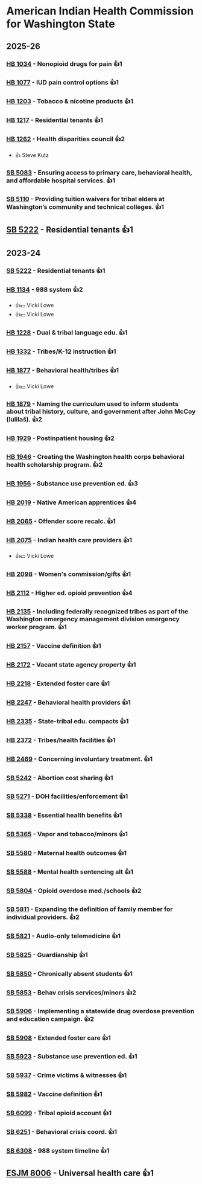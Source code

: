 # American Indian Health Commission for Washington State
## 2025-26

### [HB 1034](/bill/2025-26/hb/1034/) - Nonopioid drugs for pain 👍1  

### [HB 1077](/bill/2025-26/hb/1077/) - IUD pain control options 👍1  

### [HB 1203](/bill/2025-26/hb/1203/) - Tobacco & nicotine products 👍1  

### [HB 1217](/bill/2025-26/hb/1217/) - Residential tenants 👍1  

### [HB 1262](/bill/2025-26/hb/1262/) - Health disparities council 👍2  
* 👍 Steve Kutz

### [SB 5083](/bill/2025-26/sb/5083/) - Ensuring access to primary care, behavioral health, and affordable hospital services. 👍1  

### [SB 5110](/bill/2025-26/sb/5110/) - Providing tuition waivers for tribal elders at Washington’s community and technical colleges. 👍1  

## [SB 5222](/bill/2025-26/sb/5222/) - Residential tenants 👍1  

## 2023-24

### [SB 5222](/bill/2023-24/sb/5222/) - Residential tenants 👍1  

### [HB 1134](/bill/2023-24/hb/1134/) - 988 system 👍2  
* 👍💵 Vicki Lowe
* 👍💵 Vicki Lowe

### [HB 1228](/bill/2023-24/hb/1228/) - Dual & tribal language edu. 👍1  

### [HB 1332](/bill/2023-24/hb/1332/) - Tribes/K-12 instruction 👍1  

### [HB 1877](/bill/2023-24/hb/1877/) - Behavioral health/tribes 👍1  
* 👍💵 Vicki Lowe

### [HB 1879](/bill/2023-24/hb/1879/) - Naming the curriculum used to inform students about tribal history, culture, and government after John McCoy (lulilaš). 👍2  

### [HB 1929](/bill/2023-24/hb/1929/) - Postinpatient housing 👍2  

### [HB 1946](/bill/2023-24/hb/1946/) - Creating the Washington health corps behavioral health scholarship program. 👍2  

### [HB 1956](/bill/2023-24/hb/1956/) - Substance use prevention ed. 👍3  

### [HB 2019](/bill/2023-24/hb/2019/) - Native American apprentices 👍4  

### [HB 2065](/bill/2023-24/hb/2065/) - Offender score recalc. 👍1  

### [HB 2075](/bill/2023-24/hb/2075/) - Indian health care providers 👍1  
* 👍💵 Vicki Lowe

### [HB 2098](/bill/2023-24/hb/2098/) - Women's commission/gifts 👍1  

### [HB 2112](/bill/2023-24/hb/2112/) - Higher ed. opioid prevention 👍4  

### [HB 2135](/bill/2023-24/hb/2135/) - Including federally recognized tribes as part of the Washington emergency management division emergency worker program. 👍1  

### [HB 2157](/bill/2023-24/hb/2157/) - Vaccine definition 👍1  

### [HB 2172](/bill/2023-24/hb/2172/) - Vacant state agency property 👍1  

### [HB 2218](/bill/2023-24/hb/2218/) - Extended foster care 👍1  

### [HB 2247](/bill/2023-24/hb/2247/) - Behavioral health providers 👍1  

### [HB 2335](/bill/2023-24/hb/2335/) - State-tribal edu. compacts 👍1  

### [HB 2372](/bill/2023-24/hb/2372/) - Tribes/health facilities 👍1  

### [HB 2469](/bill/2023-24/hb/2469/) - Concerning involuntary treatment. 👍1  

### [SB 5242](/bill/2023-24/sb/5242/) - Abortion cost sharing 👍1  

### [SB 5271](/bill/2023-24/sb/5271/) - DOH facilities/enforcement 👍1  

### [SB 5338](/bill/2023-24/sb/5338/) - Essential health benefits 👍1  

### [SB 5365](/bill/2023-24/sb/5365/) - Vapor and tobacco/minors 👍1  

### [SB 5580](/bill/2023-24/sb/5580/) - Maternal health outcomes 👍1  

### [SB 5588](/bill/2023-24/sb/5588/) - Mental health sentencing alt 👍1  

### [SB 5804](/bill/2023-24/sb/5804/) - Opioid overdose med./schools 👍2  

### [SB 5811](/bill/2023-24/sb/5811/) - Expanding the definition of family member for individual providers. 👍2  

### [SB 5821](/bill/2023-24/sb/5821/) - Audio-only telemedicine 👍1  

### [SB 5825](/bill/2023-24/sb/5825/) - Guardianship 👍1  

### [SB 5850](/bill/2023-24/sb/5850/) - Chronically absent students 👍1  

### [SB 5853](/bill/2023-24/sb/5853/) - Behav crisis services/minors 👍2  

### [SB 5906](/bill/2023-24/sb/5906/) - Implementing a statewide drug overdose prevention and education campaign. 👍2  

### [SB 5908](/bill/2023-24/sb/5908/) - Extended foster care 👍1  

### [SB 5923](/bill/2023-24/sb/5923/) - Substance use prevention ed. 👍1  

### [SB 5937](/bill/2023-24/sb/5937/) - Crime victims & witnesses 👍1  

### [SB 5982](/bill/2023-24/sb/5982/) - Vaccine definition 👍1  

### [SB 6099](/bill/2023-24/sb/6099/) - Tribal opioid account 👍1  

### [SB 6251](/bill/2023-24/sb/6251/) - Behavioral crisis coord. 👍1  

### [SB 6308](/bill/2023-24/sb/6308/) - 988 system timeline 👍1  

## [ESJM 8006](/bill/2023-24/esjm/8006/) - Universal health care 👍1  
